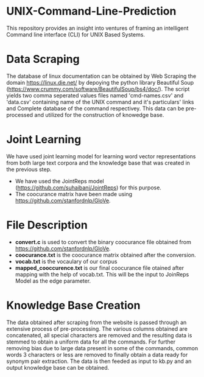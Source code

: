 # UNIX-Command-Line-Prediction
This repository provides an insight into ventures of framing an intelligent Command line interface (CLI) for UNIX Based Systems.


# **Data Scraping**

The database of linux documentation can be obtained by Web Scraping the domain https://linux.die.net/ by depoying the python library Beautiful Soup (https://www.crummy.com/software/BeautifulSoup/bs4/doc/). The script yields two comma seperated values files
named 'cmd-names.csv' and 'data.csv' containing name of the UNIX command and it's particulars' links and Complete database of the command respectivey. 
This data can be pre-processed and utilized for the construction of knowedge base.

# Joint Learning
We have used joint learning model for learning word vector representations from both large text corpora and the knowledge base that was created in the previous step.
- We have used the JointReps model (https://github.com/suhaibani/JointReps) for this purpose.
- The coocurance matrix have been made using https://github.com/stanfordnlp/GloVe.

# File Description
- **convert.c** is used to convert the binary coocurance file obtained from https://github.com/stanfordnlp/GloVe. 
- **coocurance.txt** is the coocurance matrix obtained after the conversion.
- **vocab.txt** is the vocaulary of our corpus
- **mapped_cooccurence.txt** is our final coocurance file otained after mapping with the help of vocab.txt. This will be the input to JoinReps Model as the edge parameter.

# **Knowledge Base Creation**

The data obtained after scraping from the website is passed through an extensive process of pre-processing. The various columns obtained are concatenated, all special characters are removed and the resulting data is stemmed to obtain a uniform data for all the commands. For further removing bias due to large data present in some of the commands, common words 3 characters or less are removed to finally obtain a data ready for synonym pair extraction.
The data is then feeded as input to kb.py and an output knowledge base can be obtained.



